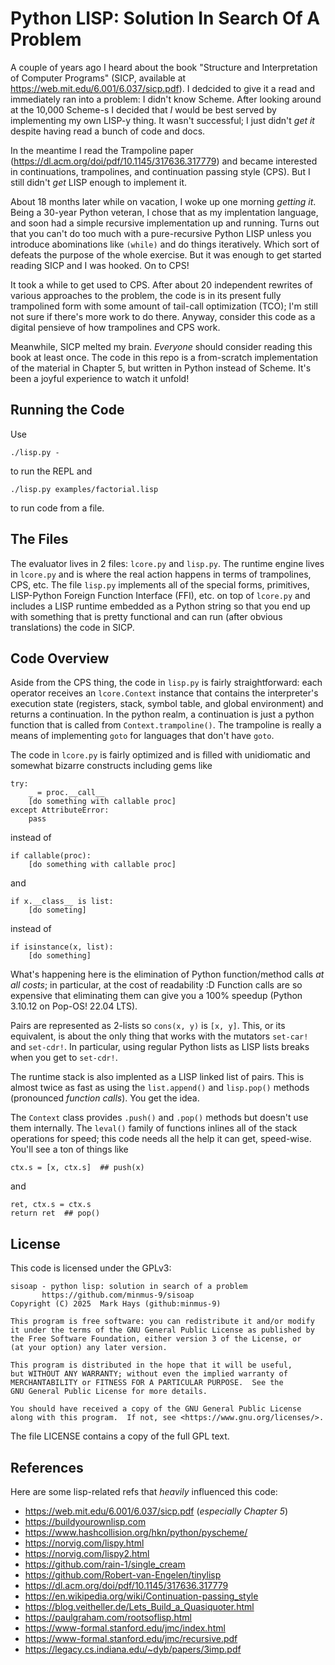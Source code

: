 # Python LISP: Solution In Search Of A Problem

A couple of years ago I heard about the book "Structure and
Interpretation of Computer Programs" (SICP, available at
https://web.mit.edu/6.001/6.037/sicp.pdf). I dedcided to give
it a read and immediately ran into a problem: I didn't know
Scheme. After looking around at the 10,000 Scheme-s I decided
that *I* would be best served by implementing my own LISP-y
thing. It wasn't successful; I just didn't *get it* despite
having read a bunch of code and docs.

In the meantime I read the Trampoline paper
(https://dl.acm.org/doi/pdf/10.1145/317636.317779) and became
interested in continuations, trampolines, and continuation
passing style (CPS). But I still didn't *get* LISP enough to
implement it.

About 18 months later while on vacation, I woke up one morning
*getting it*. Being a 30-year Python veteran, I chose that as
my implentation language, and soon had a simple recursive
implementation up and running. Turns out that you can't do too
much with a pure-recursive Python LISP unless you introduce
abominations like `(while)` and do things iteratively. Which
sort of defeats the purpose of the whole exercise. But it was
enough to get started reading SICP and I was hooked. On to
CPS!

It took a while to get used to CPS. After about 20 independent
rewrites of various approaches to the problem, the code is in
its present fully trampolined form with some amount of
tail-call optimization (TCO); I'm still not sure if there's
more work to do there. Anyway, consider this code as a digital
pensieve of how trampolines and CPS work.

Meanwhile, SICP melted my brain. *Everyone* should consider
reading this book at least once. The code in this repo is a
from-scratch implementation of the material in Chapter 5, but
written in Python instead of Scheme. It's been a joyful
experience to watch it unfold!

## Running the Code

Use
```
./lisp.py -
```
to run the REPL and
```
./lisp.py examples/factorial.lisp
```
to run code from a file.

## The Files

The evaluator lives in 2 files: `lcore.py` and `lisp.py`. The runtime
engine lives in `lcore.py` and is where the real action happens in
terms of trampolines, CPS, etc. The file `lisp.py` implements all of
the special forms, primitives, LISP-Python Foreign Function
Interface (FFI), etc. on top of `lcore.py` and includes a LISP runtime
embedded as a Python string so that you end up with something that is
pretty functional and can run (after obvious translations) the code
in SICP.

## Code Overview

Aside from the CPS thing, the code in `lisp.py` is fairly
straightforward: each operator receives an `lcore.Context` instance
that contains the interpreter's execution state (registers, stack,
symbol table, and global environment) and returns a continuation. In
the python realm, a continuation is just a python function that is
called from `Context.trampoline()`. The trampoline is really a means
of implementing `goto` for languages that don't have `goto`.

The code in `lcore.py` is fairly optimized and is filled with
unidiomatic and somewhat bizarre constructs including gems like
```
try:
    _ = proc.__call__
    [do something with callable proc]
except AttributeError:
    pass
```
instead of
```
if callable(proc):
    [do something with callable proc]
```
and
```
if x.__class__ is list:
    [do someting]
```
instead of
```
if isinstance(x, list):
    [do something]
```

What's happening here is the elimination of Python function/method
calls *at all costs*; in particular, at the cost of readability :D
Function calls are so expensive that eliminating them can give you
a 100% speedup (Python 3.10.12 on Pop-OS! 22.04 LTS).

Pairs are represented as 2-lists so `cons(x, y)` is `[x, y]`. This,
or its equivalent, is about the only thing that works with the
mutators `set-car!` and `set-cdr!`. In particular, using regular
Python lists as LISP lists breaks when you get to `set-cdr!`.

The runtime stack is also implented as a LISP linked list of pairs.
This is almost twice as fast as using the `list.append()` and
`lisp.pop()` methods (pronounced *function calls*). You get the
idea.

The `Context` class provides `.push()` and `.pop()` methods but
doesn't use them internally. The `leval()` family of functions
inlines all of the stack operations for speed; this code needs all
the help it can get, speed-wise. You'll see a ton of things like
```
ctx.s = [x, ctx.s]  ## push(x)
```
and
```
ret, ctx.s = ctx.s
return ret  ## pop()
```

## License

This code is licensed under the GPLv3:

```
sisoap - python lisp: solution in search of a problem
       https://github.com/minmus-9/sisoap
Copyright (C) 2025  Mark Hays (github:minmus-9)

This program is free software: you can redistribute it and/or modify
it under the terms of the GNU General Public License as published by
the Free Software Foundation, either version 3 of the License, or
(at your option) any later version.

This program is distributed in the hope that it will be useful,
but WITHOUT ANY WARRANTY; without even the implied warranty of
MERCHANTABILITY or FITNESS FOR A PARTICULAR PURPOSE.  See the
GNU General Public License for more details.

You should have received a copy of the GNU General Public License
along with this program.  If not, see <https://www.gnu.org/licenses/>.
```

The file LICENSE contains a copy of the full GPL text.

## References

Here are some lisp-related refs that *heavily* influenced this code:

- https://web.mit.edu/6.001/6.037/sicp.pdf (*especially Chapter 5*)
- https://buildyourownlisp.com
- https://www.hashcollision.org/hkn/python/pyscheme/
- https://norvig.com/lispy.html
- https://norvig.com/lispy2.html
- https://github.com/rain-1/single_cream
- https://github.com/Robert-van-Engelen/tinylisp
- https://dl.acm.org/doi/pdf/10.1145/317636.317779
- https://en.wikipedia.org/wiki/Continuation-passing_style
- https://blog.veitheller.de/Lets_Build_a_Quasiquoter.html
- https://paulgraham.com/rootsoflisp.html
- https://www-formal.stanford.edu/jmc/index.html
- https://www-formal.stanford.edu/jmc/recursive.pdf
- https://legacy.cs.indiana.edu/~dyb/papers/3imp.pdf
